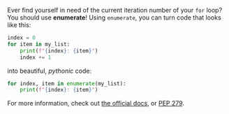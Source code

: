 Ever find yourself in need of the current iteration number of your `for` loop? You should use **enumerate**! Using `enumerate`, you can turn code that looks like this:
```py
index = 0
for item in my_list:
    print(f"{index}: {item}")
    index += 1
```
into beautiful, _pythonic_ code:
```py
for index, item in enumerate(my_list):
    print(f"{index}: {item}")
```
For more information, check out [the official docs](https://docs.python.org/3/library/functions.html#enumerate), or [PEP 279](https://peps.python.org/pep-0279/).
